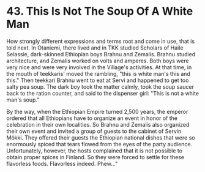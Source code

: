 


    
# 43. This Is Not The Soup Of A White Man

How strongly different expressions and terms root and come in use, that is told next. In Otaniemi, there lived and in TKK studied Scholars of Haile Selassie, dark-skinned Ethiopian boys Brahnu and Zemalis. Brahnu studied architecture, and Zemalis worked on volts and amperes. Both boys were very nice and were very involved in the Village's activities. At that time, in the mouth of teekkaris' moved the rambling, "this is white man's this and this." Then teekkari Brahnu went to eat at Servi and happened to get too salty pea soup. The dark boy took the matter calmly, took the soup saucer back to the ration counter, and said to the dispenser girl: "This is not a white man's soup."

By the way, when the Ethiopian Empire turned 2,500 years, the emperor ordered that all Ethiopians have to organize an event in honor of the celebration in their own localities. So Brahnu and Zemalis also organized their own event and invited a group of guests to the cabinet of Servin Mökki. They offered their guests the Ethiopian national dishes that were so enormously spiced that tears flowed from the eyes of the party audience. Unfortunately, however, the hosts complained that it is not possible to obtain proper spices in Finland. So they were forced to settle for these flavorless foods. Flavorless indeed. Phew..."
